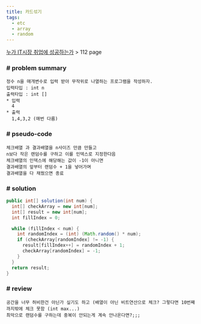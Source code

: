 ```yaml
---
title: 카드섞기
tags:
  - etc
  - array
  - random
---
```

[누가 IT시장 취업에 성공하는가](http://www.kyobobook.co.kr/product/detailViewKor.laf?barcode=9788997924837) > 112 page

<!--more-->

### # problem summary
```
정수 n을 매개변수로 입력 받아 무작위로 나열하는 프로그램을 작성하자.
입력타입 : int n
출력타입 : int []
* 입력
  4
* 출력
  1,4,3,2 (매번 다름)
```

### # pseudo-code
```
체크배열 과 결과배열을 n사이즈 만큼 만들고
n보다 작은 랜덤수를 구하고 이를 인덱스로 지정한다음
체크배열의 인덱스에 해당해는 값이 -1이 아니면 
결과배열의 앞부터 랜덤수 + 1을 넣어가며
결과배열을 다 채웠으면 종료
```

### # solution
```java
public int[] solution(int num) {
  int[] checkArray = new int[num];
  int[] result = new int[num];
  int fillIndex = 0;

  while (fillIndex < num) {
    int randomIndex = (int) (Math.random() * num);
    if (checkArray[randomIndex] != -1) {
      result[fillIndex++] = randomIndex + 1;
      checkArray[randomIndex] = -1;
    }
  }
  return result;
}
```

### # review
```
공간을 너무 허비한건 아닌가 싶기도 하고 (배열이 아닌 비트연산으로 체크? 그렇다면 10번째 까지밖에 체크 못함 (int max...)
최악으로 랜덤수를 구하는데 중복이 안되는게 계속 안나온다면?;;;
```
